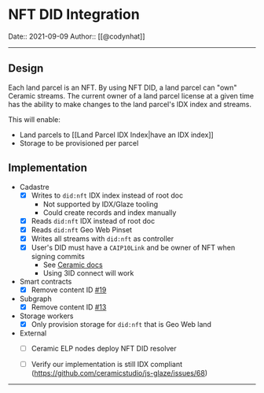 # NFT DID Integration
Date:: 2021-09-09
Author:: [[@codynhat]]

---

## Design
Each land parcel is an NFT. By using NFT DID, a land parcel can "own" Ceramic streams. The current owner of a land parcel license at a given time has the ability to make changes to the land parcel's IDX index and streams.

This will enable:
- Land parcels to [[Land Parcel IDX Index|have an IDX index]]
- Storage to be provisioned per parcel

## Implementation
- Cadastre
	- [x] Writes to `did:nft` IDX index instead of root doc
		- Not supported by IDX/Glaze tooling
		- Could create records and index manually
	- [x] Reads `did:nft` IDX instead of root doc
	- [x] Reads `did:nft` Geo Web Pinset
	- [x] Writes all streams with `did:nft` as controller
	- [x] User's DID must have a `CAIP10Link` and be owner of NFT when signing commits
		- See [Ceramic docs][1]
		- Using 3ID connect will work
- Smart contracts
	- [x] Remove content ID [#19](https://github.com/Geo-Web-Project/core-contracts/pull/19)
- Subgraph
	- [x] Remove content ID [#13](https://github.com/Geo-Web-Project/geo-web-subgraph/pull/13)
- Storage workers
	- [x] Only provision storage for `did:nft` that is Geo Web land
- External
	- [ ] Ceramic ELP nodes deploy NFT DID resolver
	- [ ] Verify our implementation is still IDX compliant (https://github.com/ceramicstudio/js-glaze/issues/68)


---
[1]: https://developers.ceramic.network/authentication/nft-did/method/